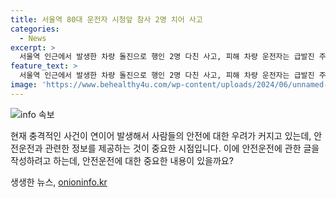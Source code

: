 ```yaml
---
title: 서울역 80대 운전자 시청앞 참사 2명 치어 사고
categories:
  - News
excerpt: >
  서울역 인근에서 발생한 차량 돌진으로 행인 2명 다친 사고, 피해 차량 운전자는 급발진 주장. 최근 1주일간 고령 운전자의 돌진 차량으로 연이어 인명 피해 발생. 1일 시청역 교차로에서 68세 운전자 차량 역주행으로 9명 사망, 6명 부상 사고, 3일 국립중앙의료원 응급실 앞에서 70대 택시 운전자 차량 돌진으로 2명 부상 등. 경찰은 급발진 여부 조사할 예정. 고령 운전자에 의한 차량 돌진 사고가 늘어나는 가운데 급발진 주장으로 논란. (150자)
feature_text: >
  서울역 인근에서 발생한 차량 돌진으로 행인 2명 다친 사고, 피해 차량 운전자는 급발진 주장. 최근 1주일간 고령 운전자의 돌진 차량으로 연이어 인명 피해 발생. 1일 시청역 교차로에서 68세 운전자 차량 역주행으로 9명 사망, 6명 부상 사고, 3일 국립중앙의료원 응급실 앞에서 70대 택시 운전자 차량 돌진으로 2명 부상 등. 경찰은 급발진 여부 조사할 예정. 고령 운전자에 의한 차량 돌진 사고가 늘어나는 가운데 급발진 주장으로 논란. (150자)
image: 'https://www.behealthy4u.com/wp-content/uploads/2024/06/unnamed-file.png'
---
```


<p><img src="https://www.behealthy4u.com/wp-content/uploads/2024/06/unnamed-file.png" alt="info 속보" /></p>

<p>현재 충격적인 사건이 연이어 발생해서 사람들의 안전에 대한 우려가 커지고 있는데, 안전운전과 관련한 정보를 제공하는 것이 중요한 시점입니다. 이에 안전운전에 관한 글을 작성하려고 하는데, 안전운전에 대한 중요한 내용이 있을까요?</p>
생생한 뉴스, <a href="https://onioninfo.kr" rel="dofollow">onioninfo.kr</a>


